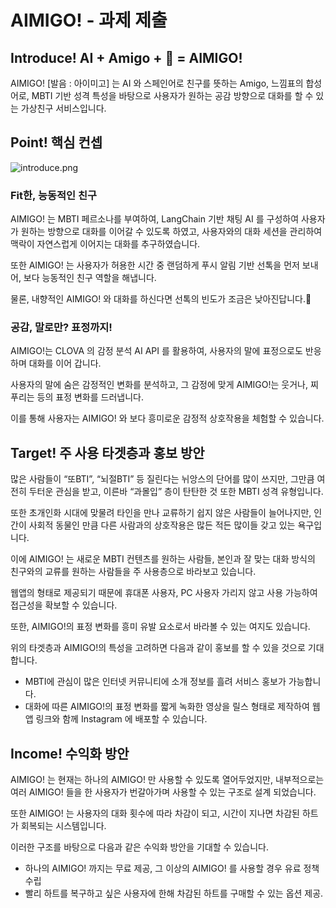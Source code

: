 # AIMIGO! - 과제 제출

## Introduce!  AI + Amigo + 🤩 = AIMIGO!

AIMIGO! [발음 : 아이미고] 는 AI 와 스페인어로 친구를 뜻하는 Amigo, 느낌표의 합성어로, 
MBTI 기반 성격 특성을 바탕으로 사용자가 원하는 공감 방향으로 대화를 할 수 있는 가상친구 서비스입니다.

## Point! 핵심 컨셉
![introduce.png](https://aimigo.eggp.io/introduce.png)

### Fit한, 능동적인 친구

AIMIGO! 는 MBTI 페르소나를 부여하여, LangChain 기반 채팅 AI 를 구성하여 사용자가 원하는 방향으로 대화를 이어갈 수 있도록 하였고, 
사용자와의 대화 세션을 관리하여 맥락이 자연스럽게 이어지는 대화를 추구하였습니다.

또한 AIMIGO! 는 사용자가 허용한 시간 중 랜덤하게 푸시 알림 기반 선톡을 먼저 보내어, 보다 능동적인 친구 역할을 해냅니다.

물론, 내향적인 AIMIGO! 와 대화를 하신다면 선톡의 빈도가 조금은 낮아진답니다.🤭

### 공감, 말로만? 표정까지!

AIMIGO!는 CLOVA 의 감정 분석 AI API 를 활용하여, 사용자의 말에 표정으로도 반응하며 대화를 이어 갑니다. 

사용자의 말에 숨은 감정적인 변화를 분석하고, 그 감정에 맞게 AIMIGO!는 웃거나, 찌푸리는 등의 표정 변화를 드러냅니다.

이를 통해 사용자는 AIMIGO! 와 보다 흥미로운 감정적 상호작용을 체험할 수 있습니다.

## Target!  주 사용 타겟층과 홍보 방안

많은 사람들이 “또BTI”, “뇌절BTI” 등 질린다는 뉘앙스의 단어를 많이 쓰지만, 그만큼 여전히 두터운 관심을 받고, 
이른바 “과몰입” 층이 탄탄한 것 또한 MBTI 성격 유형입니다.

또한 초개인화 시대에 맞물려 타인을 만나 교류하기 쉽지 않은 사람들이 늘어나지만, 
인간이 사회적 동물인 만큼 다른 사람과의 상호작용은 많든 적든 많이들 갖고 있는 욕구입니다.

이에 AIMIGO! 는 새로운 MBTI 컨텐츠를 원하는 사람들, 본인과 잘 맞는 대화 방식의 친구와의 교류를 원하는 사람들을 
주 사용층으로 바라보고 있습니다.

웹앱의 형태로 제공되기 때문에 휴대폰 사용자, PC 사용자 가리지 않고 사용 가능하여 접근성을 확보할 수 있습니다.

또한, AIMIGO!의 표정 변화를 흥미 유발 요소로서 바라볼 수 있는 여지도 있습니다.

위의 타겟층과 AIMIGO!의 특성을 고려하면 다음과 같이 홍보를 할 수 있을 것으로 기대합니다.

- MBTI에 관심이 많은 인터넷 커뮤니티에 소개 정보를 흘려 서비스 홍보가 가능합니다.
- 대화에 따른 AIMIGO!의 표정 변화를 짧게 녹화한 영상을 릴스 형태로 제작하여 웹앱 링크와 함께 Instagram 에 배포할 수 있습니다.

## Income! 수익화 방안

AIMIGO! 는 현재는 하나의 AIMIGO! 만 사용할 수 있도록 열어두었지만, 내부적으로는 여러 AIMIGO! 들을 한 사용자가 번갈아가며 
사용할 수 있는 구조로 설계 되었습니다.

또한 AIMIGO! 는 사용자의 대화 횟수에 따라 차감이 되고, 시간이 지나면 차감된 하트가 회복되는 시스템입니다. 

이러한 구조를 바탕으로 다음과 같은 수익화 방안을 기대할 수 있습니다.

- 하나의 AIMIGO! 까지는 무료 제공, 그 이상의 AIMIGO! 를 사용할 경우 유료 정책 수립
- 빨리 하트를 복구하고 싶은 사용자에 한해 차감된 하트를 구매할 수 있는 옵션 제공.
